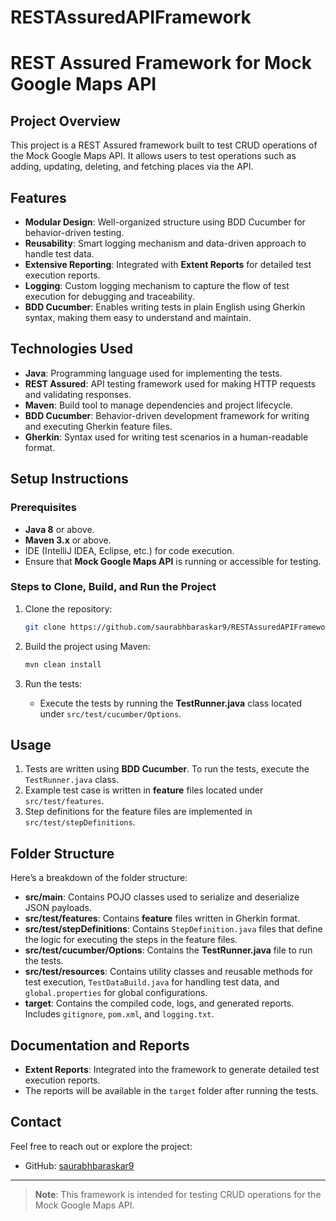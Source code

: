 # RESTAssuredAPIFramework

# REST Assured Framework for Mock Google Maps API

## Project Overview

This project is a REST Assured framework built to test CRUD operations of the Mock Google Maps API. It allows users to test operations such as adding, updating, deleting, and fetching places via the API.

## Features

- **Modular Design**: Well-organized structure using BDD Cucumber for behavior-driven testing.
- **Reusability**: Smart logging mechanism and data-driven approach to handle test data.
- **Extensive Reporting**: Integrated with **Extent Reports** for detailed test execution reports.
- **Logging**: Custom logging mechanism to capture the flow of test execution for debugging and traceability.
- **BDD Cucumber**: Enables writing tests in plain English using Gherkin syntax, making them easy to understand and maintain.

## Technologies Used

- **Java**: Programming language used for implementing the tests.
- **REST Assured**: API testing framework used for making HTTP requests and validating responses.
- **Maven**: Build tool to manage dependencies and project lifecycle.
- **BDD Cucumber**: Behavior-driven development framework for writing and executing Gherkin feature files.
- **Gherkin**: Syntax used for writing test scenarios in a human-readable format.

## Setup Instructions

### Prerequisites

- **Java 8** or above.
- **Maven 3.x** or above.
- IDE (IntelliJ IDEA, Eclipse, etc.) for code execution.
- Ensure that **Mock Google Maps API** is running or accessible for testing.

### Steps to Clone, Build, and Run the Project

1. Clone the repository:
    ```bash
    git clone https://github.com/saurabhbaraskar9/RESTAssuredAPIFramework.git
    ```

2. Build the project using Maven:
    ```bash
    mvn clean install
    ```

4. Run the tests:
    - Execute the tests by running the **TestRunner.java** class located under `src/test/cucumber/Options`.

## Usage

1. Tests are written using **BDD Cucumber**. To run the tests, execute the `TestRunner.java` class.
2. Example test case is written in **feature** files located under `src/test/features`.
3. Step definitions for the feature files are implemented in `src/test/stepDefinitions`.

## Folder Structure

Here’s a breakdown of the folder structure:

- **src/main**: Contains POJO classes used to serialize and deserialize JSON payloads.
- **src/test/features**: Contains **feature** files written in Gherkin format.
- **src/test/stepDefinitions**: Contains `StepDefinition.java` files that define the logic for executing the steps in the feature files.
- **src/test/cucumber/Options**: Contains the **TestRunner.java** file to run the tests.
- **src/test/resources**: Contains utility classes and reusable methods for test execution, `TestDataBuild.java` for handling test data, and `global.properties` for global configurations.
- **target**: Contains the compiled code, logs, and generated reports. Includes `gitignore`, `pom.xml`, and `logging.txt`.

## Documentation and Reports

- **Extent Reports**: Integrated into the framework to generate detailed test execution reports.
- The reports will be available in the `target` folder after running the tests.

## Contact

Feel free to reach out or explore the project:

- GitHub: [saurabhbaraskar9](https://github.com/saurabhbaraskar9)
  
---

> **Note**: This framework is intended for testing CRUD operations for the Mock Google Maps API.

